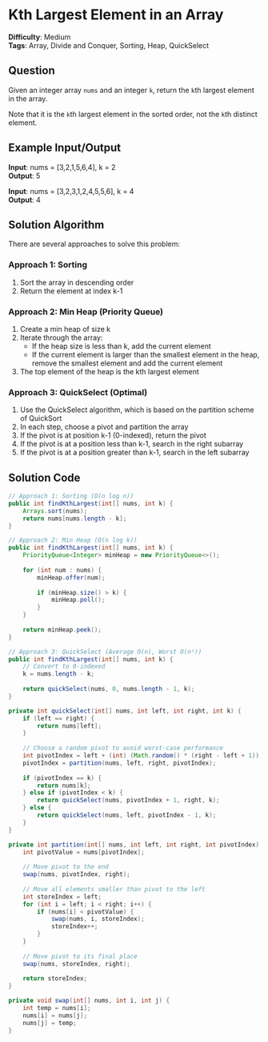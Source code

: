 # Kth Largest Element in an Array

**Difficulty**: Medium  
**Tags**: Array, Divide and Conquer, Sorting, Heap, QuickSelect

## Question
Given an integer array `nums` and an integer `k`, return the `k`th largest element in the array.

Note that it is the `k`th largest element in the sorted order, not the `k`th distinct element.

## Example Input/Output
**Input**: nums = [3,2,1,5,6,4], k = 2  
**Output**: 5

**Input**: nums = [3,2,3,1,2,4,5,5,6], k = 4  
**Output**: 4

## Solution Algorithm
There are several approaches to solve this problem:

### Approach 1: Sorting
1. Sort the array in descending order
2. Return the element at index k-1

### Approach 2: Min Heap (Priority Queue)
1. Create a min heap of size k
2. Iterate through the array:
   - If the heap size is less than k, add the current element
   - If the current element is larger than the smallest element in the heap, remove the smallest element and add the current element
3. The top element of the heap is the kth largest element

### Approach 3: QuickSelect (Optimal)
1. Use the QuickSelect algorithm, which is based on the partition scheme of QuickSort
2. In each step, choose a pivot and partition the array
3. If the pivot is at position k-1 (0-indexed), return the pivot
4. If the pivot is at a position less than k-1, search in the right subarray
5. If the pivot is at a position greater than k-1, search in the left subarray

## Solution Code
```java
// Approach 1: Sorting (O(n log n))
public int findKthLargest(int[] nums, int k) {
    Arrays.sort(nums);
    return nums[nums.length - k];
}
```

```java
// Approach 2: Min Heap (O(n log k))
public int findKthLargest(int[] nums, int k) {
    PriorityQueue<Integer> minHeap = new PriorityQueue<>();
    
    for (int num : nums) {
        minHeap.offer(num);
        
        if (minHeap.size() > k) {
            minHeap.poll();
        }
    }
    
    return minHeap.peek();
}
```

```java
// Approach 3: QuickSelect (Average O(n), Worst O(n²))
public int findKthLargest(int[] nums, int k) {
    // Convert to 0-indexed
    k = nums.length - k;
    
    return quickSelect(nums, 0, nums.length - 1, k);
}

private int quickSelect(int[] nums, int left, int right, int k) {
    if (left == right) {
        return nums[left];
    }
    
    // Choose a random pivot to avoid worst-case performance
    int pivotIndex = left + (int) (Math.random() * (right - left + 1));
    pivotIndex = partition(nums, left, right, pivotIndex);
    
    if (pivotIndex == k) {
        return nums[k];
    } else if (pivotIndex < k) {
        return quickSelect(nums, pivotIndex + 1, right, k);
    } else {
        return quickSelect(nums, left, pivotIndex - 1, k);
    }
}

private int partition(int[] nums, int left, int right, int pivotIndex) {
    int pivotValue = nums[pivotIndex];
    
    // Move pivot to the end
    swap(nums, pivotIndex, right);
    
    // Move all elements smaller than pivot to the left
    int storeIndex = left;
    for (int i = left; i < right; i++) {
        if (nums[i] < pivotValue) {
            swap(nums, i, storeIndex);
            storeIndex++;
        }
    }
    
    // Move pivot to its final place
    swap(nums, storeIndex, right);
    
    return storeIndex;
}

private void swap(int[] nums, int i, int j) {
    int temp = nums[i];
    nums[i] = nums[j];
    nums[j] = temp;
}
``` 